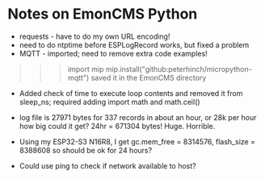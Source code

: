 # Notes on EmonCMS Python

* requests - have to do my own URL encoding!
* need to do ntptime before ESPLogRecord works, but fixed a problem
* MQTT - imported; need to remove extra code examples!
>>> import mip
>>> mip.install("github:peterhinch/micropython-mqtt")
saved it in the EmonCMS directory
* Added check of time to execute loop contents and removed it from sleep_ns;
required adding import math and math.ceil()

* log file is 27971 bytes for 337 records in about an hour, or 28k per hour
how big could it get? 24hr = 671304 bytes! Huge. Horrible.
* Using my ESP32-S3 N16R8, I get gc.mem_free = 8314576,  flash_size = 8388608
so should be ok for 24 hours?

* Could use ping to check if network available to host?